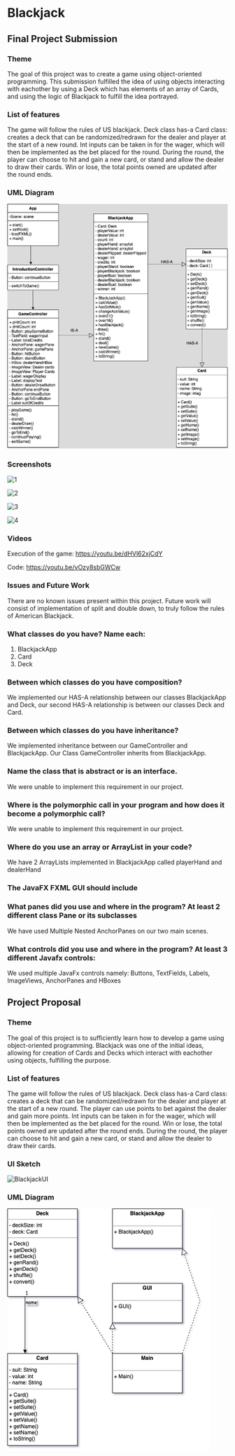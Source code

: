 # Blackjack

## Final Project Submission

### Theme
The goal of this project was to create a game using object-oriented programming. This submission fulfilled the idea of using objects interacting with eachother by using a Deck which has elements of an array of Cards, and using the logic of Blackjack to fulfill the idea portrayed.

### List of features
The game will follow the rules of US blackjack. Deck class has-a Card class: creates a deck that can be randomized/redrawn for the dealer and player at the start of a new round. Int inputs can be taken in for the wager, which will then be implemented as the bet placed for the round. During the round, the player can choose to hit and gain a new card, or stand and allow the dealer to draw their cards. Win or lose, the total points owned are updated after the round ends.

### UML Diagram
![Blackjack_UML_v5](Blackjack_UML_v5.png)

### Screenshots 
![1](https://user-images.githubusercontent.com/116303417/206606586-a2efa782-551d-454d-996d-edaa1ea668ff.png)

![2](https://user-images.githubusercontent.com/116303417/206606600-1a3f8123-9a52-4475-af83-3d203449155a.png)

![3](https://user-images.githubusercontent.com/116303417/206606611-97c20960-83b3-4255-a41d-00c0b41ac805.png)

![4](https://user-images.githubusercontent.com/116303417/206606620-1d867ec7-18f7-4d0a-839e-c5aa3e864f53.png)

### Videos
Execution of the game:
https://youtu.be/dHVl62xjCdY

Code:
https://youtu.be/vOzy8sbGWCw

### Issues and Future Work
There are no known issues present within this project. Future work will consist of implementation of split and double down, to truly follow the rules of American Blackjack.

### What classes do you have? Name each: 
  1)	BlackjackApp
  2)	Card
  3)	Deck
### Between which classes do you have composition? 
  We implemented our HAS-A relationship between our classes BlackjackApp and Deck, our second HAS-A relationship is between our classes Deck and Card.
### Between which classes do you have inheritance? 
  We implemented inheritance between our GameController and BlackjackApp. Our Class GameController inherits from BlackjackApp.
### Name the class that is abstract or is an interface. 
  We were unable to implement this requirement in our project.
### Where is the polymorphic call in your program and how does it become a polymorphic call? 
  We were unable to implement this requirement in our project.
### Where do you use an array or ArrayList in your code? 
  We have 2 ArrayLists implemented in BlackjackApp called playerHand and dealerHand
### The JavaFX FXML GUI should include
### What panes did you use and where in the program? At least 2 different class Pane or its subclasses
  We have used Multiple Nested AnchorPanes on our two main scenes.
### What controls did you use and where in the program? At least 3 different Javafx controls:
  We used multiple JavaFx controls namely:
  Buttons, TextFields, Labels, ImageViews, AnchorPanes and HBoxes
  

## Project Proposal

### Theme
The goal of this project is to sufficiently learn how to develop a game using object-oriented programming. Blackjack was one of the initial ideas, allowing for creation of Cards and Decks which interact with eachother using objects, fulfilling the purpose.

### List of features
The game will follow the rules of US blackjack. Deck class has-a Card class: creates a deck that can be randomized/redrawn for the dealer and player at the start of a new round. The player can use points to bet against the dealer and gain more points. Int inputs can be taken in for the wager, which will then be implemented as the bet placed for the round. Win or lose, the total points owned are updated after the round ends. During the round, the player can choose to hit and gain a new card, or stand and allow the dealer to draw their cards.

### UI Sketch
![BlackjackUI](https://user-images.githubusercontent.com/116303417/198058947-5f84b013-87ab-4a29-bcd1-b7d18f7a4cd7.png)

### UML Diagram
![Blackjack_UML_v2](Blackjack_UML_v2.png)


